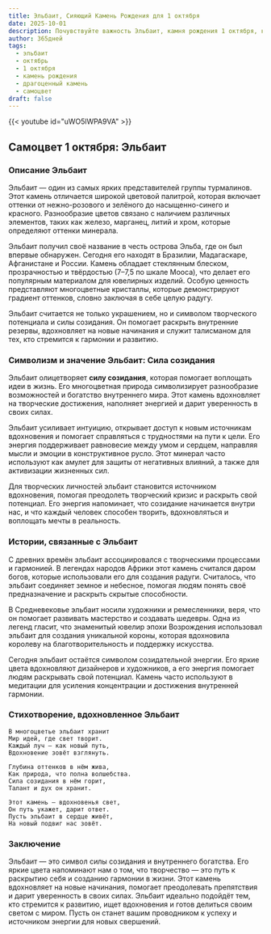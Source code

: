 ```yaml
---
title: Эльбаит, Сияющий Камень Рождения для 1 октября
date: 2025-10-01
description: Почувствуйте важность Эльбаит, камня рождения 1 октября, который символизирует Сила созидания. Пусть его красота и значение осветят ваш день.
author: 365дней
tags:
  - эльбаит
  - октябрь
  - 1 октября
  - камень рождения
  - драгоценный камень
  - самоцвет
draft: false
---
```


{{< youtube id="uWO5lWPA9VA" >}}

## Самоцвет 1 октября: Эльбаит

### Описание Эльбаит

Эльбаит — один из самых ярких представителей группы турмалинов. Этот камень отличается широкой цветовой палитрой, которая включает оттенки от нежно-розового и зелёного до насыщенно-синего и красного. Разнообразие цветов связано с наличием различных элементов, таких как железо, марганец, литий и хром, которые определяют оттенки минерала.

Эльбаит получил своё название в честь острова Эльба, где он был впервые обнаружен. Сегодня его находят в Бразилии, Мадагаскаре, Афганистане и России. Камень обладает стеклянным блеском, прозрачностью и твёрдостью (7–7,5 по шкале Мооса), что делает его популярным материалом для ювелирных изделий. Особую ценность представляют многоцветные кристаллы, которые демонстрируют градиент оттенков, словно заключая в себе целую радугу.

Эльбаит считается не только украшением, но и символом творческого потенциала и силы созидания. Он помогает раскрыть внутренние резервы, вдохновляет на новые начинания и служит талисманом для тех, кто стремится к гармонии и развитию.

### Символизм и значение Эльбаит: Сила созидания

Эльбаит олицетворяет **силу созидания**, которая помогает воплощать идеи в жизнь. Его многоцветная природа символизирует разнообразие возможностей и богатство внутреннего мира. Этот камень вдохновляет на творческие достижения, наполняет энергией и дарит уверенность в своих силах.

Эльбаит усиливает интуицию, открывает доступ к новым источникам вдохновения и помогает справляться с трудностями на пути к цели. Его энергия поддерживает равновесие между умом и сердцем, направляя мысли и эмоции в конструктивное русло. Этот минерал часто используют как амулет для защиты от негативных влияний, а также для активизации жизненных сил.

Для творческих личностей эльбаит становится источником вдохновения, помогая преодолеть творческий кризис и раскрыть свой потенциал. Его энергия напоминает, что созидание начинается внутри нас, и что каждый человек способен творить, вдохновляться и воплощать мечты в реальность.

### Истории, связанные с Эльбаит

С древних времён эльбаит ассоциировался с творческими процессами и гармонией. В легендах народов Африки этот камень считался даром богов, которые использовали его для создания радуги. Считалось, что эльбаит соединяет земное и небесное, помогая людям понять своё предназначение и раскрыть скрытые способности.

В Средневековье эльбаит носили художники и ремесленники, веря, что он помогает развивать мастерство и создавать шедевры. Одна из легенд гласит, что знаменитый ювелир эпохи Возрождения использовал эльбаит для создания уникальной короны, которая вдохновила королеву на благотворительность и поддержку искусства.

Сегодня эльбаит остаётся символом созидательной энергии. Его яркие цвета вдохновляют дизайнеров и художников, а его энергия помогает людям раскрывать свой потенциал. Камень часто используют в медитации для усиления концентрации и достижения внутренней гармонии.

### Стихотворение, вдохновленное Эльбаит

```
В многоцветье эльбаит хранит  
Мир идей, где свет творит.  
Каждый луч — как новый путь,  
Вдохновение зовёт взглянуть.

Глубина оттенков в нём жива,  
Как природа, что полна волшебства.  
Сила созидания в нём горит,  
Талант и дух он хранит.

Этот камень — вдохновенья свет,  
Он путь укажет, дарит ответ.  
Пусть эльбаит в сердце живёт,  
На новый подвиг нас зовёт.
```

### Заключение

Эльбаит — это символ силы созидания и внутреннего богатства. Его яркие цвета напоминают нам о том, что творчество — это путь к раскрытию себя и созданию гармонии в жизни. Этот камень вдохновляет на новые начинания, помогает преодолевать препятствия и дарит уверенность в своих силах. Эльбаит идеально подойдёт тем, кто стремится к развитию, ищет вдохновения и готов делиться своим светом с миром. Пусть он станет вашим проводником к успеху и источником энергии для новых свершений.